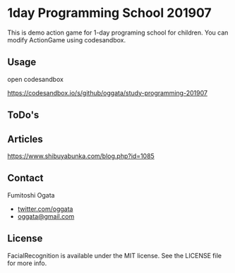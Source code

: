 # 1day Programming School 201907

This is demo action game for 1-day programing school for children.
You can modify ActionGame using codesandbox.

## Usage

open codesandbox

https://codesandbox.io/s/github/oggata/study-programming-201907

## ToDo's

## Articles

https://www.shibuyabunka.com/blog.php?id=1085

## Contact

Fumitoshi Ogata
- [twitter.com/oggata](http://twitter.com/oggata)
- oggata@gmail.com

## License
FacialRecognition is available under the MIT license. 
See the LICENSE file for more info.